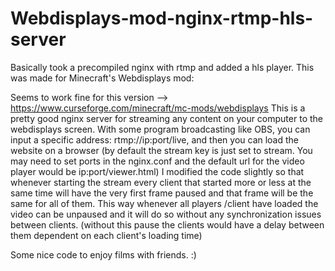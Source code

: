 # Webdisplays-mod-nginx-rtmp-hls-server
Basically took a precompiled nginx with rtmp and added a hls player. This was made for Minecraft's Webdisplays mod:

Seems to work fine for this version --> https://www.curseforge.com/minecraft/mc-mods/webdisplays
This is a pretty good nginx server for streaming any content on your computer to the webdisplays screen. With some program
broadcasting like OBS, you can input a specific address: rtmp://ip:port/live, and then you can load the website on a browser
(by default the stream key is just set to stream. You may need to set ports in the nginx.conf and the default url for the video player would be ip:port/viewer.html)
I modified the code slightly so that whenever starting the stream every client that started more or less at the same time will have the very first frame paused and that frame will be the same for all of them.
This way whenever all players /client have loaded the video can be unpaused and it will do so without any synchronization issues between clients. (without this pause the clients would have a delay between them dependent on each client's loading time)

Some nice code to enjoy films with friends. :)
